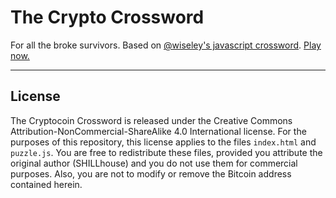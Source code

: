 The Crypto Crossword
====================

For all the broke survivors. Based on [@wiseley's javascript crossword](https://github.com/wiseley/javascript-crossword). [Play now.](http://crossword.goodshillhunting.com)

---

## License

The Cryptocoin Crossword is released under the Creative Commons Attribution-NonCommercial-ShareAlike 4.0 International license. For the purposes of this repository, this license applies to the files `index.html` and `puzzle.js`. You are free to redistribute these files, provided you attribute the original author (SHILLhouse) and you do not use them for commercial purposes. Also, you are not to modify or remove the Bitcoin address contained herein.